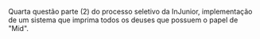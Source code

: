 Quarta questão parte (2) do processo seletivo da InJunior, implementação de um sistema que imprima todos os deuses que possuem o papel de "Mid".
